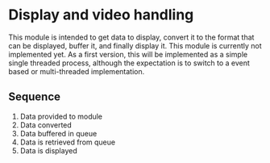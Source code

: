 # Display and video handling

This module is intended to get data to display, convert it to the format that can be displayed, buffer it, and finally display it.
This module is currently not implemented yet. As a first version, this will be implemented as a simple single threaded process, although the expectation is to switch to a event based or multi-threaded implementation.

## Sequence

1. Data provided to module
2. Data converted
3. Data buffered in queue
4. Data is retrieved from queue
5. Data is displayed


